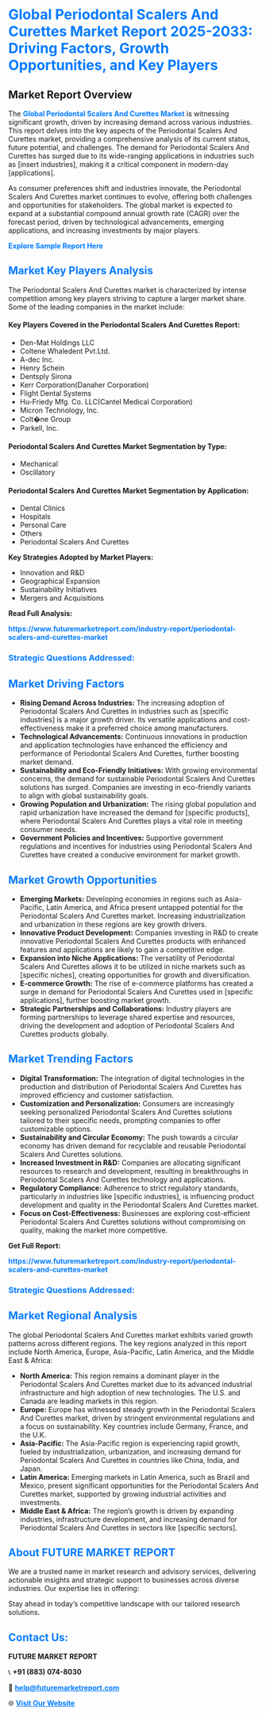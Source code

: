 <h1 style="color: #007BFF;">Global Periodontal Scalers And Curettes Market Report 2025-2033: Driving Factors, Growth Opportunities, and Key Players</h1>

<section id="overview">
<h2>Market Report Overview</h2>
<p>The <a href="https://www.futuremarketreport.com/industry-report/periodontal-scalers-and-curettes-market" style="color: #007BFF; text-decoration: none;"><strong>Global Periodontal Scalers And Curettes Market</strong></a> is witnessing significant growth, driven by increasing demand across various industries. This report delves into the key aspects of the Periodontal Scalers And Curettes market, providing a comprehensive analysis of its current status, future potential, and challenges. The demand for Periodontal Scalers And Curettes has surged due to its wide-ranging applications in industries such as [insert industries], making it a critical component in modern-day [applications].</p>
<p>As consumer preferences shift and industries innovate, the Periodontal Scalers And Curettes market continues to evolve, offering both challenges and opportunities for stakeholders. The global market is expected to expand at a substantial compound annual growth rate (CAGR) over the forecast period, driven by technological advancements, emerging applications, and increasing investments by major players.</p>
</section>

<section id="overview">
<p><a href="https://www.futuremarketreport.com/request-sample/reportId=123679" style="color: #007BFF; text-decoration: none;"><strong>Explore Sample Report Here</strong></a></p>
</section>

<section id="key-players">
<h2 style="color: #007BFF;">Market Key Players Analysis</h2>
<p>The Periodontal Scalers And Curettes market is characterized by intense competition among key players striving to capture a larger market share. Some of the leading companies in the market include:</p>
<h4>Key Players Covered in the Periodontal Scalers And Curettes Report:</h4>
<ul><li>Den-Mat Holdings LLC</li><li>Coltene Whaledent Pvt.Ltd.</li><li>A-dec Inc.</li><li>Henry Schein</li><li>Dentsply Sirona</li><li>Kerr Corporation(Danaher Corporation)</li><li>Flight Dental Systems</li><li>Hu-Friedy Mfg. Co. LLC(Cantel Medical Corporation)</li><li>Micron Technology, Inc.</li><li>Colt�ne Group</li><li>Parkell, Inc.</li></ul>
<h4>Periodontal Scalers And Curettes Market Segmentation by Type:</h4>
<ul><li>Mechanical</li><li>Oscillatory</li></ul>

<h4>Periodontal Scalers And Curettes Market Segmentation by Application:</h4>
<ul><li>Dental Clinics</li><li>Hospitals</li><li>Personal Care</li><li>Others</li><li>Periodontal Scalers And Curettes</li></ul>
<p><strong>Key Strategies Adopted by Market Players:</strong></p>
<ul>
<li>Innovation and R&D</li>
<li>Geographical Expansion</li>
<li>Sustainability Initiatives</li>
<li>Mergers and Acquisitions</li>
</ul>
</section>

<section>
<p><strong>Read Full Analysis: </strong></p><a href="https://www.futuremarketreport.com/industry-report/periodontal-scalers-and-curettes-market" style="color: #007BFF; text-decoration: none;"><strong>https://www.futuremarketreport.com/industry-report/periodontal-scalers-and-curettes-market</strong></a>
<h3 style="color: #007BFF;">Strategic Questions Addressed:</h3>
</section>

<section id="driving-factors">
<h2 style="color: #007BFF;">Market Driving Factors</h2>
<ul>
<li><strong>Rising Demand Across Industries:</strong> The increasing adoption of Periodontal Scalers And Curettes in industries such as [specific industries] is a major growth driver. Its versatile applications and cost-effectiveness make it a preferred choice among manufacturers.</li>
<li><strong>Technological Advancements:</strong> Continuous innovations in production and application technologies have enhanced the efficiency and performance of Periodontal Scalers And Curettes, further boosting market demand.</li>
<li><strong>Sustainability and Eco-Friendly Initiatives:</strong> With growing environmental concerns, the demand for sustainable Periodontal Scalers And Curettes solutions has surged. Companies are investing in eco-friendly variants to align with global sustainability goals.</li>
<li><strong>Growing Population and Urbanization:</strong> The rising global population and rapid urbanization have increased the demand for [specific products], where Periodontal Scalers And Curettes plays a vital role in meeting consumer needs.</li>
<li><strong>Government Policies and Incentives:</strong> Supportive government regulations and incentives for industries using Periodontal Scalers And Curettes have created a conducive environment for market growth.</li>
</ul>
</section>

<section id="growth-opportunities">
<h2 style="color: #007BFF;">Market Growth Opportunities</h2>
<ul>
<li><strong>Emerging Markets:</strong> Developing economies in regions such as Asia-Pacific, Latin America, and Africa present untapped potential for the Periodontal Scalers And Curettes market. Increasing industrialization and urbanization in these regions are key growth drivers.</li>
<li><strong>Innovative Product Development:</strong> Companies investing in R&D to create innovative Periodontal Scalers And Curettes products with enhanced features and applications are likely to gain a competitive edge.</li>
<li><strong>Expansion into Niche Applications:</strong> The versatility of Periodontal Scalers And Curettes allows it to be utilized in niche markets such as [specific niches], creating opportunities for growth and diversification.</li>
<li><strong>E-commerce Growth:</strong> The rise of e-commerce platforms has created a surge in demand for Periodontal Scalers And Curettes used in [specific applications], further boosting market growth.</li>
<li><strong>Strategic Partnerships and Collaborations:</strong> Industry players are forming partnerships to leverage shared expertise and resources, driving the development and adoption of Periodontal Scalers And Curettes products globally.</li>
</ul>
</section>

<section id="trending-factors">
<h2 style="color: #007BFF;">Market Trending Factors</h2>
<ul>
<li><strong>Digital Transformation:</strong> The integration of digital technologies in the production and distribution of Periodontal Scalers And Curettes has improved efficiency and customer satisfaction.</li>
<li><strong>Customization and Personalization:</strong> Consumers are increasingly seeking personalized Periodontal Scalers And Curettes solutions tailored to their specific needs, prompting companies to offer customizable options.</li>
<li><strong>Sustainability and Circular Economy:</strong> The push towards a circular economy has driven demand for recyclable and reusable Periodontal Scalers And Curettes solutions.</li>
<li><strong>Increased Investment in R&D:</strong> Companies are allocating significant resources to research and development, resulting in breakthroughs in Periodontal Scalers And Curettes technology and applications.</li>
<li><strong>Regulatory Compliance:</strong> Adherence to strict regulatory standards, particularly in industries like [specific industries], is influencing product development and quality in the Periodontal Scalers And Curettes market.</li>
<li><strong>Focus on Cost-Effectiveness:</strong> Businesses are exploring cost-efficient Periodontal Scalers And Curettes solutions without compromising on quality, making the market more competitive.</li>
</ul>
</section>

<section>
<p><strong>Get Full Report: </strong></p><a href="https://www.futuremarketreport.com/industry-report/periodontal-scalers-and-curettes-market" style="color: #007BFF; text-decoration: none;"><strong>https://www.futuremarketreport.com/industry-report/periodontal-scalers-and-curettes-market</strong></a>
<h3 style="color: #007BFF;">Strategic Questions Addressed:</h3>
</section>


<section id="regional-analysis">
<h2 style="color: #007BFF;">Market Regional Analysis</h2>
<p>The global Periodontal Scalers And Curettes market exhibits varied growth patterns across different regions. The key regions analyzed in this report include North America, Europe, Asia-Pacific, Latin America, and the Middle East & Africa:</p>
<ul>
<li><strong>North America:</strong> This region remains a dominant player in the Periodontal Scalers And Curettes market due to its advanced industrial infrastructure and high adoption of new technologies. The U.S. and Canada are leading markets in this region.</li>
<li><strong>Europe:</strong> Europe has witnessed steady growth in the Periodontal Scalers And Curettes market, driven by stringent environmental regulations and a focus on sustainability. Key countries include Germany, France, and the U.K.</li>
<li><strong>Asia-Pacific:</strong> The Asia-Pacific region is experiencing rapid growth, fueled by industrialization, urbanization, and increasing demand for Periodontal Scalers And Curettes in countries like China, India, and Japan.</li>
<li><strong>Latin America:</strong> Emerging markets in Latin America, such as Brazil and Mexico, present significant opportunities for the Periodontal Scalers And Curettes market, supported by growing industrial activities and investments.</li>
<li><strong>Middle East & Africa:</strong> The region’s growth is driven by expanding industries, infrastructure development, and increasing demand for Periodontal Scalers And Curettes in sectors like [specific sectors].</li>
</ul>
</section>

<footer>
<h2 style="color: #007BFF;">About FUTURE MARKET REPORT</h2>
<p>We are a trusted name in market research and advisory services, delivering actionable insights and strategic support to businesses across diverse industries. Our expertise lies in offering:</p>

<p>Stay ahead in today’s competitive landscape with our tailored research solutions.</p>

<h2 style="color: #007BFF;">Contact Us:</h2>
<p><strong>FUTURE MARKET REPORT</strong></p>
<p>📞 <strong>+91 (883) 074-8030</strong></p>
<p>📧 <strong><a href="mailto:help@futuremarketreport.com" style="color: #007BFF;">help@futuremarketreport.com</a></strong></p>
<p>🌐 <strong><a href="https://www.futuremarketreport.com/" style="color: #007BFF;">Visit Our Website</a></strong></p>
</footer>